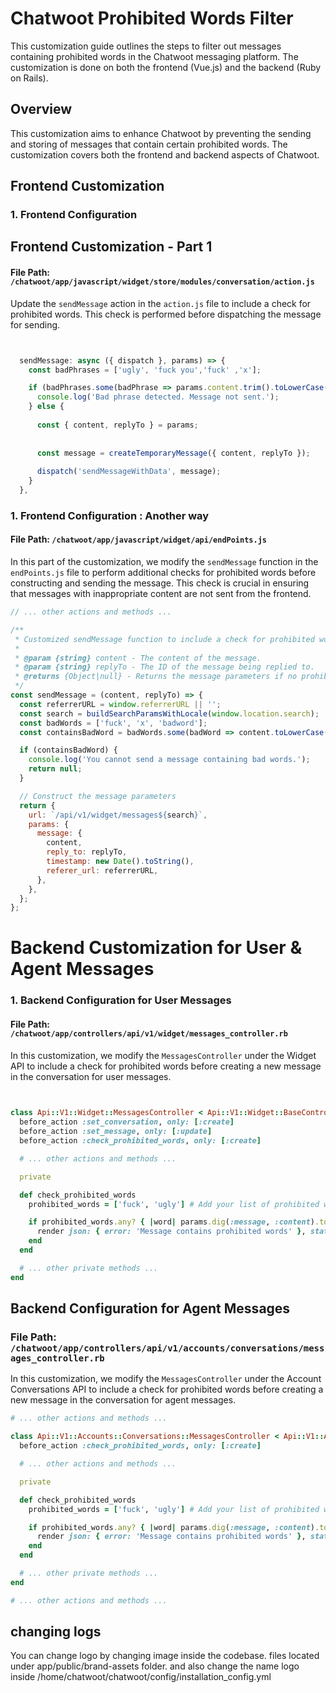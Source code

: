 # Chatwoot Prohibited Words Filter

This customization guide outlines the steps to filter out messages containing prohibited words in the Chatwoot messaging platform. The customization is done on both the frontend (Vue.js) and the backend (Ruby on Rails).

## Overview

This customization aims to enhance Chatwoot by preventing the sending and storing of messages that contain certain prohibited words. The customization covers both the frontend and backend aspects of Chatwoot.

## Frontend Customization

### 1. Frontend Configuration
 ## Frontend Customization - Part 1
#### File Path: `/chatwoot/app/javascript/widget/store/modules/conversation/action.js`

Update the `sendMessage` action in the `action.js` file to include a check for prohibited words. This check is performed before dispatching the message for sending.

```javascript


  sendMessage: async ({ dispatch }, params) => {
    const badPhrases = ['ugly', 'fuck you','fuck' ,'x']; 

    if (badPhrases.some(badPhrase => params.content.trim().toLowerCase().includes(badPhrase.toLowerCase()))) {
      console.log('Bad phrase detected. Message not sent.');
    } else {
     
      const { content, replyTo } = params;
  
     
      const message = createTemporaryMessage({ content, replyTo });
   
      dispatch('sendMessageWithData', message);
    }
  },
```

### 1. Frontend Configuration : Another way

#### File Path: `/chatwoot/app/javascript/widget/api/endPoints.js`

In this part of the customization, we modify the `sendMessage` function in the `endPoints.js` file to perform additional checks for prohibited words before constructing and sending the message. This check is crucial in ensuring that messages with inappropriate content are not sent from the frontend.

```javascript
// ... other actions and methods ...

/**
 * Customized sendMessage function to include a check for prohibited words.
 *
 * @param {string} content - The content of the message.
 * @param {string} replyTo - The ID of the message being replied to.
 * @returns {Object|null} - Returns the message parameters if no prohibited words are found, otherwise returns null.
 */
const sendMessage = (content, replyTo) => {
  const referrerURL = window.referrerURL || '';
  const search = buildSearchParamsWithLocale(window.location.search);
  const badWords = ['fuck', 'x', 'badword'];  
  const containsBadWord = badWords.some(badWord => content.toLowerCase().trim().includes(badWord.toLowerCase()));

  if (containsBadWord) {
    console.log('You cannot send a message containing bad words.');
    return null; 
  }

  // Construct the message parameters
  return {
    url: `/api/v1/widget/messages${search}`,
    params: {
      message: {
        content,
        reply_to: replyTo,
        timestamp: new Date().toString(),
        referer_url: referrerURL,
      },
    },
  };
};

```
# Backend Customization for User & Agent Messages

### 1. Backend Configuration for User Messages

#### File Path: `/chatwoot/app/controllers/api/v1/widget/messages_controller.rb`

In this customization, we modify the `MessagesController` under the Widget API to include a check for prohibited words before creating a new message in the conversation for user messages.

```ruby
 

class Api::V1::Widget::MessagesController < Api::V1::Widget::BaseController
  before_action :set_conversation, only: [:create]
  before_action :set_message, only: [:update]
  before_action :check_prohibited_words, only: [:create]

  # ... other actions and methods ...

  private

  def check_prohibited_words
    prohibited_words = ['fuck', 'ugly'] # Add your list of prohibited words here

    if prohibited_words.any? { |word| params.dig(:message, :content).to_s.downcase.include?(word) }
      render json: { error: 'Message contains prohibited words' }, status: :unprocessable_entity
    end
  end

  # ... other private methods ...
end
 ```

## Backend Configuration for Agent Messages

### File Path: `/chatwoot/app/controllers/api/v1/accounts/conversations/messages_controller.rb`

In this customization, we modify the `MessagesController` under the Account Conversations API to include a check for prohibited words before creating a new message in the conversation for agent messages.

```ruby
# ... other actions and methods ...

class Api::V1::Accounts::Conversations::MessagesController < Api::V1::Accounts::Conversations::BaseController
  before_action :check_prohibited_words, only: [:create]

  # ... other actions and methods ...

  private

  def check_prohibited_words
    prohibited_words = ['fuck', 'ugly'] # Add your list of prohibited words here

    if prohibited_words.any? { |word| params.dig(:message, :content).to_s.downcase.include?(word) }
      render json: { error: 'Message contains prohibited words' }, status: :unprocessable_entity
    end
  end

  # ... other private methods ...
end

# ... other actions and methods ...
```
## changing logs
You can change logo by changing image inside the codebase. files located under app/public/brand-assets folder. and also change the name logo inside /home/chatwoot/chatwoot/config/installation_config.yml

